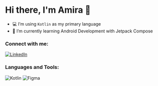 # Hi there, I'm Amira  👋 

- 💻 I’m using `Kotlin` as my primary language
- 🌱 I’m currently learning Android Development with Jetpack Compose


### Connect with me:
<a href="https://www.linkedin.com/in/amira-mohammed-23b3331ab/">
  <img src="https://img.shields.io/badge/linkedin-%230077B5.svg?style=for-the-badge&logo=linkedin&logoColor=white" alt="LinkedIn">
</a>


### Languages and Tools:
![Kotlin](https://img.shields.io/badge/kotlin-%237F52FF.svg?style=for-the-badge&logo=kotlin&logoColor=white) ![Figma](https://img.shields.io/badge/figma-%23F24E1E.svg?style=for-the-badge&logo=figma&logoColor=white) 
